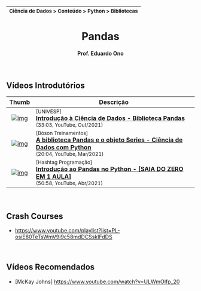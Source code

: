 | <sup>Ciência de Dados > Conteúdo > Python > Bibliotecas</sup> |
| --- |

<h1 align="center">
Pandas
</h1>

<h4 align="center">Prof. Eduardo Ono</h4>

<br>

## Vídeos Introdutórios

| Thumb | Descrição |
| :-: | --- |
| [![img](https://img.youtube.com/vi/zHlJY0xuu8M/default.jpg)](https://www.youtube.com/watch?v=zHlJY0xuu8M) | <sup>[UNIVESP]</sup><br>[__Introdução à Ciência de Dados - Biblioteca Pandas__](https://www.youtube.com/watch?v=zHlJY0xuu8M) <br> <sub>(33:03, YouTube, Out/2021)</sub>
| [![img](https://img.youtube.com/vi/Vltux-GVt1g/default.jpg)](https://www.youtube.com/watch?v=Vltux-GVt1g) | <sup>[Bóson Treinamentos]</sup><br>[__A biblioteca Pandas e o objeto Series - Ciência de Dados com Python__](https://www.youtube.com/watch?v=Vltux-GVt1g) <br> <sub>(20:04, YouTube, Mar/2021)</sub>
| [![img](https://img.youtube.com/vi/C0aj3FjN5e0/default.jpg)](https://www.youtube.com/watch?v=C0aj3FjN5e0) | <sup>[Hashtag Programação]</sup><br>[__Introdução ao Pandas no Python - [SAIA DO ZERO EM 1 AULA]__](https://www.youtube.com/watch?v=C0aj3FjN5e0) <br> <sub>(50:58, YouTube, Abr/2021)</sub>

<br>

## Crash Courses

* https://www.youtube.com/playlist?list=PL-osiE80TeTsWmV9i9c58mdDCSskIFdDS

<br>

## Vídeos Recomendados

* [McKay Johns] https://www.youtube.com/watch?v=ULWmOIfp_20

<br>
